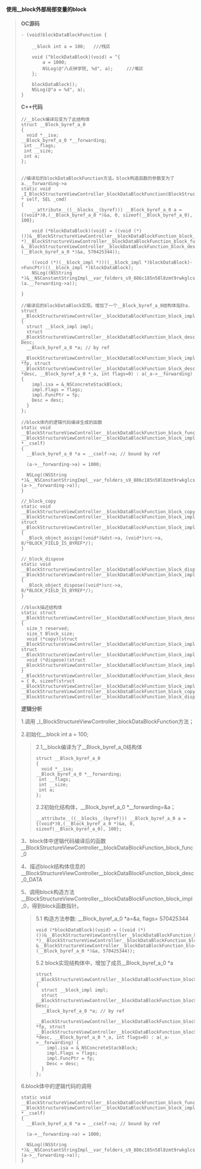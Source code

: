 #### **使用\_\_block外部局部变量的block**

> **OC源码**
>
> ```
> - (void)blockDataBlockFunction {
>     
>     __block int a = 100;   ///栈区
>     
>     void (^blockDataBlock)(void) = ^{
>         a = 1000;
>         NSLog(@"八点钟学院, %d", a);     ///堆区
>     };
>     
>     blockDataBlock();
>     NSLog(@"a = %d", a);
> }
> ```
>
> **C++代码**
>
> ```
> //__block编译后变为了此结构体
> struct __Block_byref_a_0 
> {
>   void *__isa;
> __Block_byref_a_0 *__forwarding;
>  int __flags;
>  int __size;
>  int a;
> };
>
>
> //编译后的blockDataBlockFunction方法。block构造函数的参数变为了a.__forwarding->a
> static void _I_BlockStructureViewController_blockDataBlockFunction(BlockStructureViewController * self, SEL _cmd) 
> {
>     __attribute__((__blocks__(byref))) __Block_byref_a_0 a = {(void*)0,(__Block_byref_a_0 *)&a, 0, sizeof(__Block_byref_a_0), 100};
>
>     void (*blockDataBlock)(void) = ((void (*)())&__BlockStructureViewController__blockDataBlockFunction_block_impl_0((void *)__BlockStructureViewController__blockDataBlockFunction_block_func_0, &__BlockStructureViewController__blockDataBlockFunction_block_desc_0_DATA, (__Block_byref_a_0 *)&a, 570425344));
>
>     ((void (*)(__block_impl *))((__block_impl *)blockDataBlock)->FuncPtr)((__block_impl *)blockDataBlock);
>     NSLog((NSString *)&__NSConstantStringImpl__var_folders_s9_886c185n58l8zmt9rwkglcsc0000gn_T_BlockStructureViewController_9bab5e_mi_8, (a.__forwarding->a));
>
> }
>
> //编译后的blockDataBlock实现。增加了一个__Block_byref_a_0结构体指针a.
> struct __BlockStructureViewController__blockDataBlockFunction_block_impl_0 
> {
>   struct __block_impl impl;
>   struct __BlockStructureViewController__blockDataBlockFunction_block_desc_0* Desc;
>   __Block_byref_a_0 *a; // by ref
>   __BlockStructureViewController__blockDataBlockFunction_block_impl_0(void *fp, struct __BlockStructureViewController__blockDataBlockFunction_block_desc_0 *desc, __Block_byref_a_0 *_a, int flags=0) : a(_a->__forwarding) {
>     impl.isa = &_NSConcreteStackBlock;
>     impl.Flags = flags;
>     impl.FuncPtr = fp;
>     Desc = desc;
>   }
> };
>
> //block体内的逻辑代码编译生成的函数
> static void __BlockStructureViewController__blockDataBlockFunction_block_func_0(struct __BlockStructureViewController__blockDataBlockFunction_block_impl_0 *__cself) 
> {
>   __Block_byref_a_0 *a = __cself->a; // bound by ref
>   
>   (a->__forwarding->a) = 1000;
>   
>   NSLog((NSString *)&__NSConstantStringImpl__var_folders_s9_886c185n58l8zmt9rwkglcsc0000gn_T_BlockStructureViewController_9bab5e_mi_7, (a->__forwarding->a));
> }
>
> //_block_copy
> static void __BlockStructureViewController__blockDataBlockFunction_block_copy_0(struct __BlockStructureViewController__blockDataBlockFunction_block_impl_0*dst, struct __BlockStructureViewController__blockDataBlockFunction_block_impl_0*src) 
> {
>   _Block_object_assign((void*)&dst->a, (void*)src->a, 8/*BLOCK_FIELD_IS_BYREF*/);
> }
>
> //_block_dispose
> static void __BlockStructureViewController__blockDataBlockFunction_block_dispose_0(struct __BlockStructureViewController__blockDataBlockFunction_block_impl_0*src) 
> {
>   _Block_object_dispose((void*)src->a, 8/*BLOCK_FIELD_IS_BYREF*/);
> }
>
> //block描述结构体
> static struct __BlockStructureViewController__blockDataBlockFunction_block_desc_0 {
>   size_t reserved;
>   size_t Block_size;
>   void (*copy)(struct __BlockStructureViewController__blockDataBlockFunction_block_impl_0*, struct __BlockStructureViewController__blockDataBlockFunction_block_impl_0*);
>   void (*dispose)(struct __BlockStructureViewController__blockDataBlockFunction_block_impl_0*);
> } __BlockStructureViewController__blockDataBlockFunction_block_desc_0_DATA = { 0, sizeof(struct __BlockStructureViewController__blockDataBlockFunction_block_impl_0), __BlockStructureViewController__blockDataBlockFunction_block_copy_0, __BlockStructureViewController__blockDataBlockFunction_block_dispose_0};
> ```
>
> **逻辑分析**
>
> 1.调用 \_I\_BlockStructureViewController\_blockDataBlockFunction方法；
>
> 2.初始化\_\_block int a = 100;
>
> > 2.1\_\_block编译为了\_\_Block\_byref\_a\_0结构体
> >
> > ```
> > struct __Block_byref_a_0 
> > {
> >   void *__isa;
> > __Block_byref_a_0 *__forwarding;
> >  int __flags;
> >  int __size;
> >  int a;
> > };
> > ```
> >
> > 2.2初始化结构体，\_\_Block\_byref\_a\_0 \*\_\_forwarding=&a；
> >
> > ```
> > __attribute__((__blocks__(byref))) __Block_byref_a_0 a = {(void*)0,(__Block_byref_a_0 *)&a, 0, sizeof(__Block_byref_a_0), 100};
> > ```
>
> 3、block体中逻辑代码编译后的函数\_\_BlockStructureViewController\_\_blockDataBlockFunction\_block\_func\_0
>
> 4、描述block结构体信息的\_\_BlockStructureViewController\_\_blockDataBlockFunction\_block\_desc\_0\_DATA
>
> 5、调用block构造方法\_\_BlockStructureViewController\_\_blockDataBlockFunction\_block\_impl\_0，得到block函数指针。
>
> > 5.1 构造方法参数: \_\_Block\_byref\_a\_0 \*a=&a, flags= 570425344
> >
> > ```
> > void (*blockDataBlock)(void) = ((void (*)())&__BlockStructureViewController__blockDataBlockFunction_block_impl_0((void *)__BlockStructureViewController__blockDataBlockFunction_block_func_0, &__BlockStructureViewController__blockDataBlockFunction_block_desc_0_DATA, (__Block_byref_a_0 *)&a, 570425344));
> > ```
> >
> > 5.2 block实现结构体中，增加了成员\_\_Block\_byref\_a\_0 \*a
> >
> > ```
> > struct __BlockStructureViewController__blockDataBlockFunction_block_impl_0 
> > {
> >   struct __block_impl impl;
> >   struct __BlockStructureViewController__blockDataBlockFunction_block_desc_0* Desc;
> >   __Block_byref_a_0 *a; // by ref
> >   __BlockStructureViewController__blockDataBlockFunction_block_impl_0(void *fp, struct __BlockStructureViewController__blockDataBlockFunction_block_desc_0 *desc, __Block_byref_a_0 *_a, int flags=0) : a(_a->__forwarding) {
> >     impl.isa = &_NSConcreteStackBlock;
> >     impl.Flags = flags;
> >     impl.FuncPtr = fp;
> >     Desc = desc;
> >   }
> > };
> > ```
>
> 6.block体中的逻辑代码的调用
>
> ```
> static void __BlockStructureViewController__blockDataBlockFunction_block_func_0(struct __BlockStructureViewController__blockDataBlockFunction_block_impl_0 *__cself) 
> {
>   __Block_byref_a_0 *a = __cself->a; // bound by ref
>   
>   (a->__forwarding->a) = 1000;
>   
>   NSLog((NSString *)&__NSConstantStringImpl__var_folders_s9_886c185n58l8zmt9rwkglcsc0000gn_T_BlockStructureViewController_9bab5e_mi_7, (a->__forwarding->a));
> }
> ```



